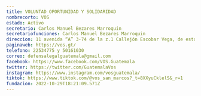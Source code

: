 ```yaml
---
title: VOLUNTAD OPORTUNIDAD Y SOLIDARIDAD
nombrecorto: VOS
estado: Activo
secretario: Carlos Manuel Bezares Marroquin
secretariofunciones: Carlos Manuel Bezares Marroquin
direccion: 11 avenida “A” 3-74 de la z.1 Callejón Escobar Vega, de esta ciudad capital
paginaweb: https://vos.gt/
telefono: 22534775 y 50161030
correo: defensalegalguatemala@gmail.com
facebook: https://www.facebook.com/VOS.Guatemala
twitter: https://twitter.com/GuatemalaVos
instagram: https://www.instagram.com/vosguatemala/
tiktok: https://www.tiktok.com/@vos_san_marcos?_t=8XXyuCklelS&_r=1
fundacion: 2022-10-29T18:21:09.571Z
---
```

